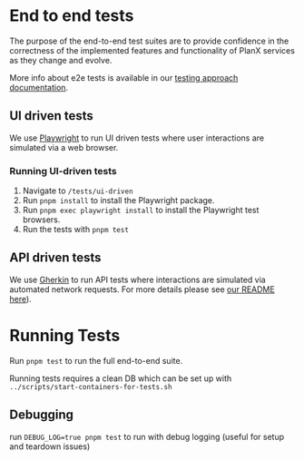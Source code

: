 # End to end tests

The purpose of the end-to-end test suites are to provide confidence in the correctness of the implemented features and functionality of PlanX services as they change and evolve.

More info about e2e tests is available in our [testing approach documentation](https://github.com/theopensystemslab/planx-new/blob/main/doc/architecture/decisions/0003-testing-approach.md).

## UI driven tests

We use [Playwright](https://playwright.dev/docs/api/class-test) to run UI driven tests where user interactions are simulated via a web browser.

### Running UI-driven tests

1. Navigate to `/tests/ui-driven`
2. Run `pnpm install` to install the Playwright package.
3. Run `pnpm exec playwright install` to install the Playwright test browsers.
4. Run the tests with `pnpm test`



## API driven tests

We use [Gherkin](https://cucumber.io/docs/gherkin/reference) to run API tests where interactions are simulated via automated network requests. For more details please see [our README here](https://github.com/theopensystemslab/planx-new/blob/main/e2e/tests/api-driven/README.md)).


# Running Tests

Run `pnpm test` to run the full end-to-end suite.

Running tests requires a clean DB which can be set up with `../scripts/start-containers-for-tests.sh`

## Debugging

run `DEBUG_LOG=true pnpm test` to run with debug logging (useful for setup and teardown issues)
